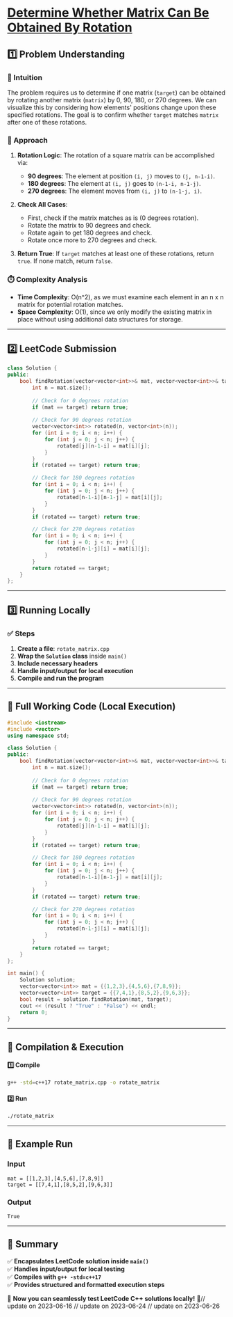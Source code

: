 # **[Determine Whether Matrix Can Be Obtained By Rotation](https://leetcode.com/problems/determine-whether-matrix-can-be-obtained-by-rotation/description/)**  

## **1️⃣ Problem Understanding**  
### **📌 Intuition**  
The problem requires us to determine if one matrix (`target`) can be obtained by rotating another matrix (`matrix`) by 0, 90, 180, or 270 degrees. We can visualize this by considering how elements' positions change upon these specified rotations. The goal is to confirm whether `target` matches `matrix` after one of these rotations. 

### **🚀 Approach**  
1. **Rotation Logic**: The rotation of a square matrix can be accomplished via:
   - **90 degrees**: The element at position `(i, j)` moves to `(j, n-1-i)`.
   - **180 degrees**: The element at `(i, j)` goes to `(n-1-i, n-1-j)`.
   - **270 degrees**: The element moves from `(i, j)` to `(n-1-j, i)`.
   
2. **Check All Cases**:
   - First, check if the matrix matches as is (0 degrees rotation).
   - Rotate the matrix to 90 degrees and check.
   - Rotate again to get 180 degrees and check.
   - Rotate once more to 270 degrees and check.

3. **Return True**: If `target` matches at least one of these rotations, return `true`. If none match, return `false`.

### **⏱️ Complexity Analysis**  
- **Time Complexity**: O(n^2), as we must examine each element in an n x n matrix for potential rotation matches.   
- **Space Complexity**: O(1), since we only modify the existing matrix in place without using additional data structures for storage.

---  

## **2️⃣ LeetCode Submission**  
```cpp
class Solution {
public:
    bool findRotation(vector<vector<int>>& mat, vector<vector<int>>& target) {
        int n = mat.size();
        
        // Check for 0 degrees rotation
        if (mat == target) return true;
        
        // Check for 90 degrees rotation
        vector<vector<int>> rotated(n, vector<int>(n));
        for (int i = 0; i < n; i++) {
            for (int j = 0; j < n; j++) {
                rotated[j][n-1-i] = mat[i][j];
            }
        }
        if (rotated == target) return true;

        // Check for 180 degrees rotation
        for (int i = 0; i < n; i++) {
            for (int j = 0; j < n; j++) {
                rotated[n-1-i][n-1-j] = mat[i][j];
            }
        }
        if (rotated == target) return true;

        // Check for 270 degrees rotation
        for (int i = 0; i < n; i++) {
            for (int j = 0; j < n; j++) {
                rotated[n-1-j][i] = mat[i][j];
            }
        }
        return rotated == target;
    }
};  
```

---  

## **3️⃣ Running Locally**  
### **✅ Steps**  
1. **Create a file**: `rotate_matrix.cpp`  
2. **Wrap the `Solution` class** inside `main()`  
3. **Include necessary headers**  
4. **Handle input/output for local execution**  
5. **Compile and run the program**  

---  

## **📝 Full Working Code (Local Execution)**  
```cpp
#include <iostream>
#include <vector>
using namespace std;

class Solution {
public:
    bool findRotation(vector<vector<int>>& mat, vector<vector<int>>& target) {
        int n = mat.size();
        
        // Check for 0 degrees rotation
        if (mat == target) return true;
        
        // Check for 90 degrees rotation
        vector<vector<int>> rotated(n, vector<int>(n));
        for (int i = 0; i < n; i++) {
            for (int j = 0; j < n; j++) {
                rotated[j][n-1-i] = mat[i][j];
            }
        }
        if (rotated == target) return true;

        // Check for 180 degrees rotation
        for (int i = 0; i < n; i++) {
            for (int j = 0; j < n; j++) {
                rotated[n-1-i][n-1-j] = mat[i][j];
            }
        }
        if (rotated == target) return true;

        // Check for 270 degrees rotation
        for (int i = 0; i < n; i++) {
            for (int j = 0; j < n; j++) {
                rotated[n-1-j][i] = mat[i][j];
            }
        }
        return rotated == target;
    }
};

int main() {
    Solution solution;
    vector<vector<int>> mat = {{1,2,3},{4,5,6},{7,8,9}};
    vector<vector<int>> target = {{7,4,1},{8,5,2},{9,6,3}};
    bool result = solution.findRotation(mat, target);
    cout << (result ? "True" : "False") << endl;
    return 0;
}
```  

---  

## **🔧 Compilation & Execution**  
#### **1️⃣ Compile**  
```bash
g++ -std=c++17 rotate_matrix.cpp -o rotate_matrix
```  

#### **2️⃣ Run**  
```bash
./rotate_matrix
```  

---  

## **🎯 Example Run**  
### **Input**  
```
mat = [[1,2,3],[4,5,6],[7,8,9]]
target = [[7,4,1],[8,5,2],[9,6,3]]
```  
### **Output**  
```
True
```  

---  

## **📌 Summary**  
✅ **Encapsulates LeetCode solution inside `main()`**  
✅ **Handles input/output for local testing**  
✅ **Compiles with `g++ -std=c++17`**  
✅ **Provides structured and formatted execution steps**  

🚀 **Now you can seamlessly test LeetCode C++ solutions locally!** 🚀// update on 2023-06-16
// update on 2023-06-24
// update on 2023-06-26
